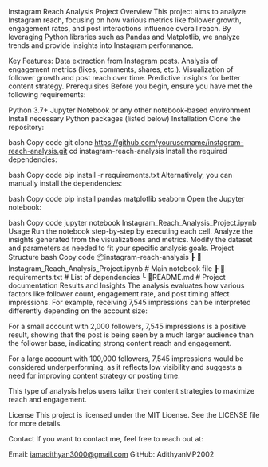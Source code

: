 Instagram Reach Analysis Project
Overview
This project aims to analyze Instagram reach, focusing on how various metrics like follower growth, engagement rates, and post interactions influence overall reach. By leveraging Python libraries such as Pandas and Matplotlib, we analyze trends and provide insights into Instagram performance.

Key Features:
Data extraction from Instagram posts.
Analysis of engagement metrics (likes, comments, shares, etc.).
Visualization of follower growth and post reach over time.
Predictive insights for better content strategy.
Prerequisites
Before you begin, ensure you have met the following requirements:

Python 3.7+
Jupyter Notebook or any other notebook-based environment
Install necessary Python packages (listed below)
Installation
Clone the repository:

bash
Copy code
git clone https://github.com/yourusername/instagram-reach-analysis.git
cd instagram-reach-analysis
Install the required dependencies:

bash
Copy code
pip install -r requirements.txt
Alternatively, you can manually install the dependencies:

bash
Copy code
pip install pandas matplotlib seaborn
Open the Jupyter notebook:

bash
Copy code
jupyter notebook Instagram_Reach_Analysis_Project.ipynb
Usage
Run the notebook step-by-step by executing each cell.
Analyze the insights generated from the visualizations and metrics.
Modify the dataset and parameters as needed to fit your specific analysis goals.
Project Structure
bash
Copy code
📦instagram-reach-analysis
 ┣ 📜Instagram_Reach_Analysis_Project.ipynb  # Main notebook file
 ┣ 📜requirements.txt                        # List of dependencies
 ┗ 📜README.md                               # Project documentation
Results and Insights
The analysis evaluates how various factors like follower count, engagement rate, and post timing affect impressions. For example, receiving 7,545 impressions can be interpreted differently depending on the account size:

For a small account with 2,000 followers, 7,545 impressions is a positive result, showing that the post is being seen by a much larger audience than the follower base, indicating strong content reach and engagement.

For a large account with 100,000 followers, 7,545 impressions would be considered underperforming, as it reflects low visibility and suggests a need for improving content strategy or posting time.

This type of analysis helps users tailor their content strategies to maximize reach and engagement.

License
This project is licensed under the MIT License. See the LICENSE file for more details.

Contact
If you want to contact me, feel free to reach out at:

Email: iamadithyan3000@gmail.com
GitHub: AdithyanMP2002